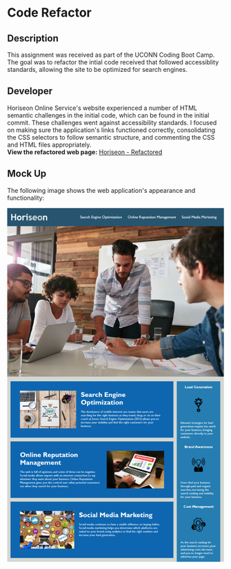 # Code Refactor
##  Description
This assignment was received as part of the UCONN Coding Boot Camp.
The goal was to refactor the intial code received that followed accessiblity standards, allowing the site to be optimized for search engines.  
## Developer
Horiseon Online Service's website experienced a number of HTML semantic challenges in the initial code, which can be found in the initial commit.
These challenges went against accessibility standards.  I focused on making sure the application's links functioned correctly, consolidating 
the CSS selectors to follow semantic structure, and commenting the CSS and HTML files appropriately.  
**View the refactored web page:** [Horiseon - Refactored][demo]

## Mock Up 
The following image shows the web application's appearance and functionality:

![code refactor](Screenshot/horiseon.png)

[demo]: https://rpc08002.github.io/1-code-refractor/.